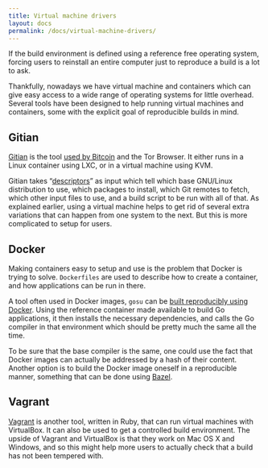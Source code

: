 ```yaml
---
title: Virtual machine drivers
layout: docs
permalink: /docs/virtual-machine-drivers/
---
```


If the build environment is defined using a reference free operating
system, forcing users to reinstall an entire computer just to reproduce
a build is a lot to ask.

Thankfully, nowadays we have virtual machine and containers which can
give easy access to a wide range of operating systems for little
overhead. Several tools have been designed to help running virtual
machines and containers, some with the explicit goal of reproducible
builds in mind.

Gitian
------

[Gitian](https://gitian.org/) is the tool [used by
Bitcoin](https://github.com/bitcoin/bitcoin/blob/master/doc/gitian-building.md)
and the Tor Browser. It either runs in a Linux container using LXC, or in a
virtual machine using KVM.

Gitian takes
“[descriptors](https://github.com/bitcoin/bitcoin/blob/master/contrib/gitian-descriptors/)”
as input which tell which base GNU/Linux distribution to use, which
packages to install, which Git remotes to fetch, which other input
files to use, and a build script to be run with all of that. As explained
earlier, using a virtual machine helps to get rid of several extra
variations that can happen from one system to the next.  But this is
more complicated to setup for users.

Docker
------

Making containers easy to setup and use is the problem that Docker is trying to solve.
`Dockerfiles` are used to describe how to create a container, and how
applications can be run in there.

A tool often used in Docker images, `gosu` can be [built reproducibly
using Docker](https://github.com/tianon/gosu/blob/master/Dockerfile).
Using the reference container made available to build Go applications,
it then installs the necessary dependencies, and calls the Go compiler
in that environment which should be pretty much the same all the time.

To be sure that the base compiler is the same, one could use the fact
that Docker images can actually be addressed by a hash of their content.
Another option is to build the Docker image oneself in a reproducible
manner, something that can be done using
[Bazel](https://bazel.io/docs/be/docker.html).

Vagrant
-------

[Vagrant](https://www.vagrantup.com/) is another tool, written in Ruby,
that can run virtual machines with VirtualBox. It can also be used to
get a controlled build environment. The upside of Vagrant and VirtualBox
is that they work on Mac OS X and Windows, and so this might help more
users to actually check that a build has not been tempered with.
